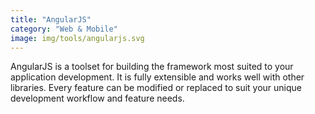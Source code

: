 ```yaml
---
title: "AngularJS"
category: "Web & Mobile"
image: img/tools/angularjs.svg
---
```


AngularJS is a toolset for building the framework most suited to your application development. It is fully extensible and works well with other libraries. Every feature can be modified or replaced to suit your unique development workflow and feature needs.